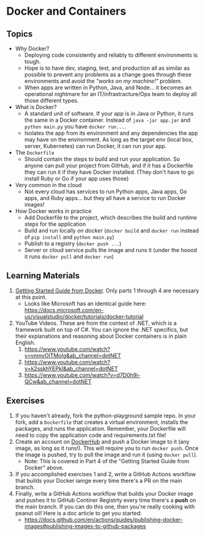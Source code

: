 # Docker and Containers

## Topics

- Why Docker?
  - Deploying code consistently and reliably to different environments is tough. 
  - Hope is to have dev, staging, test, and production all as similar as possible to prevent any problems as a change goes through these environments and avoid the *"works on my machine!"* problem.
  - When apps are written in Python, Java, and Node... it becomes an operational nightmare for an IT/infrastracture/Ops team to deploy all those different types.
- What is Docker?
  - A standard unit of software. If your app is in Java or Python, it runs the same in a Docker container. Instead of `java -jar app.jar` and `python main.py` you have `docker run...`.
  - Isolates the app from its environment and any dependencies the app may have on the environment. As long as the target env (local box, server, Kubernetes) can run Docker, it can run your app.
- The `Dockerfile`
  - Should contain the steps to build and run your application. So anyone can pull your project from GitHub, and if it has a Dockerfile they can run it if they have Docker installed. (They don't have to go install Ruby or Go if your app uses those)
- Very common in the cloud
  - Not every cloud has services to run Python apps, Java apps, Go apps, and Ruby apps... but they all have a service to run Docker images!
- How Docker works in practice
  - Add Dockerfile to the project, which describes the build and runtime steps for the application
  - Build and run locally _on docker_ (`docker build` and `docker run` instead of `pip install` and `python main.py`)
  - Publish to a registry (`docker push ...`)
  - Server or cloud service pulls the image and runs it (under the hoood it runs `docker pull` and `docker run`)

## Learning Materials

1. [Getting Started Guide from Docker](https://docs.docker.com/get-started/). Only parts 1 through 4 are necessary at this point.
    - Looks like Microsoft has an identical guide here: https://docs.microsoft.com/en-us/visualstudio/docker/tutorials/docker-tutorial
3. YouTube Videos. These are from the context of .NET, which is a framework built on top of C#. You can ignore the .NET specifics, but their explanations and reasoning about Docker containers is in plain English.
    1. https://www.youtube.com/watch?v=vmnvOITMoIg&ab_channel=dotNET
    2. https://www.youtube.com/watch?v=k2sskhYEPkI&ab_channel=dotNET
    3. https://www.youtube.com/watch?v=d7D0h9i-QCw&ab_channel=dotNET
  
## Exercises
  
1. If you haven't already, fork the python-playground sample repo. In your fork, add a `Dockerfile` that creates a virtual environment, installs the packages, and runs the application. Remember, your Dockerfile will need to copy the application code and requirements.txt file!
2. Create an account on  [DockerHub](https://hub.docker.com/) and push a Docker image to it (any image, as long as it runs!). This will require you to run `docker push`. Once the image is pushed, try to pull the image and run it (using `docker pull`).
    - Note: This is covered in Part 4 of the "Getting Started Guide from Docker" above.
4. If you accomplished exercises 1 and 2, write a GitHub Actions workflow that builds your Docker iamge every time there's a PR on the main branch.
5. Finally, write a GitHub Actions workflow that builds your Docker image and pushes it to GitHub Continer Registrty every time there's a **push** on the main branch. If you can do this one, then you're really cooking with peanut oil! Here is a doc article to get you started:
    - https://docs.github.com/en/actions/guides/publishing-docker-images#publishing-images-to-github-packages

